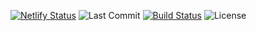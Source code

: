 
[![Netlify Status](https://api.netlify.com/api/v1/badges/3313c4d0-4f3e-4306-8638-5b33066eed0c/deploy-status)](https://app.netlify.com/https://app.netlify.com/sites/wiebe-resume/deploys) ![Last Commit](https://img.shields.io/github/last-commit/wiebew/resume) [![Build Status](https://img.shields.io/endpoint.svg?url=https%3A%2F%2Factions-badge.atrox.dev%2Fwiebew%2Fresume%2Fbadge%3Fref%3Dmain&style=flat)](https://actions-badge.atrox.dev/wiebew/resume/goto?ref=main) ![License](https://img.shields.io/github/license/wiebew/resume)